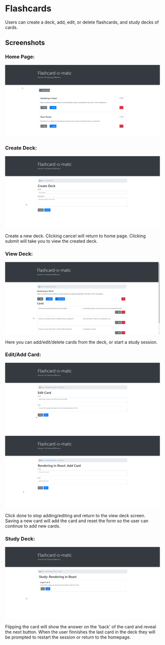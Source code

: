 # Flashcards
Users can create a deck, add, edit, or delete flashcards, and study decks of cards.

## Screenshots

### Home Page:

![home page](screenshots/HomePage.png)

### Create Deck:

![create deck](screenshots/CreateDeck.png)

Create a new deck. Clicking cancel will return to home page. Clicking submit will take you to view the created deck.

### View Deck:

![view deck](screenshots/ViewDeck.png)

Here you can add/edit/delete cards from the deck, or start a study session.

### Edit/Add Card:

![edit card](screenshots/EditCard.png)
![add card](screenshots/AddCard.png)

Click done to stop adding/editing and return to the view deck screen. Saving a new card will add the card and reset the form so the user can continue to add new cards.

### Study Deck:

![study](screenshots/Study.png)

Flipping the card will show the answer on the 'back' of the card and reveal the next button. When the user finnishes the last card in the deck they will be prompted to restart the session or return to the homepage. 
